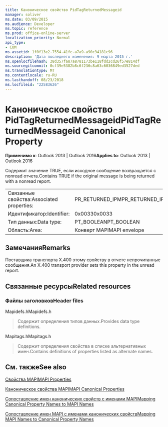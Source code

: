 ```yaml
---
title: Каноническое свойство PidTagReturnedMessageid
manager: soliver
ms.date: 03/09/2015
ms.audience: Developer
ms.topic: reference
ms.prod: office-online-server
localization_priority: Normal
api_type:
- COM
ms.assetid: 1f0f13e2-7554-41fc-a7a9-a90c34181c96
description: 'Дата последнего изменения: 9 марта 2015 г.'
ms.openlocfilehash: 38d357fa87a8781173be118fdd2cd26f57e814df
ms.sourcegitcommit: 0cf39e5382b8c6f236c8a63c6036849ed3527ded
ms.translationtype: MT
ms.contentlocale: ru-RU
ms.lasthandoff: 08/23/2018
ms.locfileid: "22583626"
---
```

# <a name="pidtagreturnedmessageid-canonical-property"></a><span data-ttu-id="bd493-103">Каноническое свойство PidTagReturnedMessageid</span><span class="sxs-lookup"><span data-stu-id="bd493-103">PidTagReturnedMessageid Canonical Property</span></span>

  
  
<span data-ttu-id="bd493-104">**Применимо к**: Outlook 2013 | Outlook 2016</span><span class="sxs-lookup"><span data-stu-id="bd493-104">**Applies to**: Outlook 2013 | Outlook 2016</span></span> 
  
<span data-ttu-id="bd493-105">Содержит значение TRUE, если исходное сообщение возвращается с nonread отчета.</span><span class="sxs-lookup"><span data-stu-id="bd493-105">Contains TRUE if the original message is being returned with a nonread report.</span></span>
  
|||
|:-----|:-----|
|<span data-ttu-id="bd493-106">Связанные свойства:</span><span class="sxs-lookup"><span data-stu-id="bd493-106">Associated properties:</span></span>  <br/> |<span data-ttu-id="bd493-107">PR_RETURNED_IPM</span><span class="sxs-lookup"><span data-stu-id="bd493-107">PR_RETURNED_IPM</span></span>  <br/> |
|<span data-ttu-id="bd493-108">Идентификатор:</span><span class="sxs-lookup"><span data-stu-id="bd493-108">Identifier:</span></span>  <br/> |<span data-ttu-id="bd493-109">0x0033</span><span class="sxs-lookup"><span data-stu-id="bd493-109">0x0033</span></span>  <br/> |
|<span data-ttu-id="bd493-110">Тип данных:</span><span class="sxs-lookup"><span data-stu-id="bd493-110">Data type:</span></span>  <br/> |<span data-ttu-id="bd493-111">PT_BOOLEAN</span><span class="sxs-lookup"><span data-stu-id="bd493-111">PT_BOOLEAN</span></span>  <br/> |
|<span data-ttu-id="bd493-112">Область:</span><span class="sxs-lookup"><span data-stu-id="bd493-112">Area:</span></span>  <br/> |<span data-ttu-id="bd493-113">Конверт MAPI</span><span class="sxs-lookup"><span data-stu-id="bd493-113">MAPI envelope</span></span>  <br/> |
   
## <a name="remarks"></a><span data-ttu-id="bd493-114">Замечания</span><span class="sxs-lookup"><span data-stu-id="bd493-114">Remarks</span></span>

<span data-ttu-id="bd493-115">Поставщика транспорта X.400 этому свойству в отчете непрочитанные сообщения.</span><span class="sxs-lookup"><span data-stu-id="bd493-115">An X.400 transport provider sets this property in the unread report.</span></span>
  
## <a name="related-resources"></a><span data-ttu-id="bd493-116">Связанные ресурсы</span><span class="sxs-lookup"><span data-stu-id="bd493-116">Related resources</span></span>

### <a name="header-files"></a><span data-ttu-id="bd493-117">Файлы заголовков</span><span class="sxs-lookup"><span data-stu-id="bd493-117">Header files</span></span>

<span data-ttu-id="bd493-118">Mapidefs.h</span><span class="sxs-lookup"><span data-stu-id="bd493-118">Mapidefs.h</span></span>
  
> <span data-ttu-id="bd493-119">Содержит определения типов данных.</span><span class="sxs-lookup"><span data-stu-id="bd493-119">Provides data type definitions.</span></span>
    
<span data-ttu-id="bd493-120">Mapitags.h</span><span class="sxs-lookup"><span data-stu-id="bd493-120">Mapitags.h</span></span>
  
> <span data-ttu-id="bd493-121">Содержит определения свойства в списке альтернативных имен.</span><span class="sxs-lookup"><span data-stu-id="bd493-121">Contains definitions of properties listed as alternate names.</span></span>
    
## <a name="see-also"></a><span data-ttu-id="bd493-122">См. также</span><span class="sxs-lookup"><span data-stu-id="bd493-122">See also</span></span>



[<span data-ttu-id="bd493-123">Свойства MAPI</span><span class="sxs-lookup"><span data-stu-id="bd493-123">MAPI Properties</span></span>](mapi-properties.md)
  
[<span data-ttu-id="bd493-124">Каноническое свойства MAPI</span><span class="sxs-lookup"><span data-stu-id="bd493-124">MAPI Canonical Properties</span></span>](mapi-canonical-properties.md)
  
[<span data-ttu-id="bd493-125">Сопоставление имен канонических свойств с именами MAPI</span><span class="sxs-lookup"><span data-stu-id="bd493-125">Mapping Canonical Property Names to MAPI Names</span></span>](mapping-canonical-property-names-to-mapi-names.md)
  
[<span data-ttu-id="bd493-126">Сопоставление имен MAPI с именами канонических свойств</span><span class="sxs-lookup"><span data-stu-id="bd493-126">Mapping MAPI Names to Canonical Property Names</span></span>](mapping-mapi-names-to-canonical-property-names.md)

